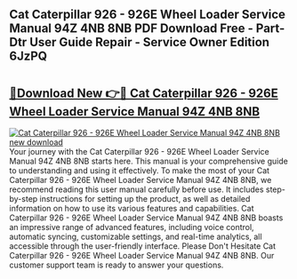 ## Cat Caterpillar 926 - 926E Wheel Loader Service Manual 94Z 4NB 8NB PDF Download Free - Part-Dtr User Guide Repair - Service Owner Edition 6JzPQ

# <h2><a href="http://bc50742.oget.top/?id=Cat+Caterpillar+926+-+926E+Wheel+Loader+Service+Manual+94Z+4NB+8NB">🔗Download New 👉🔴 Cat Caterpillar 926 - 926E Wheel Loader Service Manual 94Z 4NB 8NB</a></h2>

[![Cat Caterpillar 926 - 926E Wheel Loader Service Manual 94Z 4NB 8NB new download](https://i.imgur.com/5g1atiW.png)](http://bc50742.oget.top/?id=Cat+Caterpillar+926+-+926E+Wheel+Loader+Service+Manual+94Z+4NB+8NB)
Your journey with the Cat Caterpillar 926 - 926E Wheel Loader Service Manual 94Z 4NB 8NB starts here. This manual is your comprehensive guide to understanding and using it effectively. To make the most of your Cat Caterpillar 926 - 926E Wheel Loader Service Manual 94Z 4NB 8NB, we recommend reading this user manual carefully before use. It includes step-by-step instructions for setting up the product, as well as detailed information on how to use its various features and capabilities. Cat Caterpillar 926 - 926E Wheel Loader Service Manual 94Z 4NB 8NB boasts an impressive range of advanced features, including voice control, automatic syncing, customizable settings, and real-time analytics, all accessible through the user-friendly interface. Please Don't Hesitate Cat Caterpillar 926 - 926E Wheel Loader Service Manual 94Z 4NB 8NB. Our customer support team is ready to answer your questions.
